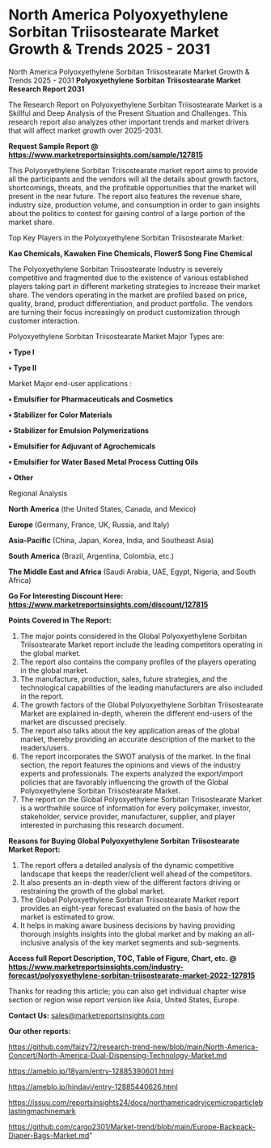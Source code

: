 # North America Polyoxyethylene Sorbitan Triisostearate Market Growth & Trends 2025 - 2031
North America Polyoxyethylene Sorbitan Triisostearate Market Growth & Trends 2025 - 2031
<strong>Polyoxyethylene Sorbitan Triisostearate Market Research Report 2031</strong>

The Research Report on Polyoxyethylene Sorbitan Triisostearate Market is a Skillful and Deep Analysis of the Present Situation and Challenges. This research report also analyzes other important trends and market drivers that will affect market growth over 2025-2031.

<strong>Request Sample Report @ <a href=https://www.marketreportsinsights.com/sample/127815>https://www.marketreportsinsights.com/sample/127815</a></strong>

This Polyoxyethylene Sorbitan Triisostearate market report aims to provide all the participants and the vendors will all the details about growth factors, shortcomings, threats, and the profitable opportunities that the market will present in the near future. The report also features the revenue share, industry size, production volume, and consumption in order to gain insights about the politics to contest for gaining control of a large portion of the market share.

Top Key Players in the Polyoxyethylene Sorbitan Triisostearate Market:

<strong>Kao Chemicals, Kawaken Fine Chemicals, FlowerS Song Fine Chemical</strong>

The Polyoxyethylene Sorbitan Triisostearate Industry is severely competitive and fragmented due to the existence of various established players taking part in different marketing strategies to increase their market share. The vendors operating in the market are profiled based on price, quality, brand, product differentiation, and product portfolio. The vendors are turning their focus increasingly on product customization through customer interaction.

Polyoxyethylene Sorbitan Triisostearate Market Major Types are:

<strong>• Type I

• Type II</strong>

Market Major end-user applications :

<strong>• Emulsifier for Pharmaceuticals and Cosmetics

• Stabilizer for Color Materials

• Stabilizer for Emulsion Polymerizations

• Emulsifier for Adjuvant of Agrochemicals

• Emulsifier for Water Based Metal Process Cutting Oils

• Other</strong>

Regional Analysis

</u><strong><b>North America</b></strong> (the United States, Canada, and Mexico)

<strong><b>Europe </b></strong>(Germany, France, UK, Russia, and Italy)

<strong><b>Asia-Pacific</b></strong> (China, Japan, Korea, India, and Southeast Asia)

<strong><b>South America</b></strong> (Brazil, Argentina, Colombia, etc.)

<strong><b>The Middle East and Africa</b></strong> (Saudi Arabia, UAE, Egypt, Nigeria, and South Africa)

<strong>Go For Interesting Discount Here: <a href=https://www.marketreportsinsights.com/discount/127815>https://www.marketreportsinsights.com/discount/127815</a></strong>

<strong>Points Covered in The Report:</strong>
<ol>
  <li>The major points considered in the Global Polyoxyethylene Sorbitan Triisostearate Market report include the leading competitors operating in the global market.</li>
  <li>The report also contains the company profiles of the players operating in the global market.</li>
  <li>The manufacture, production, sales, future strategies, and the technological capabilities of the leading manufacturers are also included in the report.</li>
  <li>The growth factors of the Global Polyoxyethylene Sorbitan Triisostearate Market are explained in-depth, wherein the different end-users of the market are discussed precisely.</li>
  <li>The report also talks about the key application areas of the global market, thereby providing an accurate description of the market to the readers/users.</li>
  <li>The report incorporates the SWOT analysis of the market. In the final section, the report features the opinions and views of the industry experts and professionals. The experts analyzed the export/import policies that are favorably influencing the growth of the Global Polyoxyethylene Sorbitan Triisostearate Market.</li>
  <li>The report on the Global Polyoxyethylene Sorbitan Triisostearate Market is a worthwhile source of information for every policymaker, investor, stakeholder, service provider, manufacturer, supplier, and player interested in purchasing this research document.</li>
</ol>
<strong>Reasons for Buying Global Polyoxyethylene Sorbitan Triisostearate Market Report:</strong>

<ol>
  <li>The report offers a detailed analysis of the dynamic competitive landscape that keeps the reader/client well ahead of the competitors.</li>
  <li>It also presents an in-depth view of the different factors driving or restraining the growth of the global market.</li>
  <li>The Global Polyoxyethylene Sorbitan Triisostearate Market report provides an eight-year forecast evaluated on the basis of how the market is estimated to grow.</li>
  <li>It helps in making aware business decisions by having providing thorough insights insights into the global market and by making an all-inclusive analysis of the key market segments and sub-segments.</li>
</ol>
<strong>Access full Report Description, TOC, Table of Figure, Chart, etc. @ <a href=https://www.marketreportsinsights.com/industry-forecast/polyoxyethylene-sorbitan-triisostearate-market-2022-127815>https://www.marketreportsinsights.com/industry-forecast/polyoxyethylene-sorbitan-triisostearate-market-2022-127815</a></strong>


Thanks for reading this article; you can also get individual chapter wise section or region wise report version like Asia, United States, Europe.

<strong>Contact Us:</strong>
sales@marketreportsinsights.com

<strong>Our other reports:</strong>

<a href=https://github.com/faizy72/research-trend-new/blob/main/North-America-Concert/North-America-Dual-Dispensing-Technology-Market.md>https://github.com/faizy72/research-trend-new/blob/main/North-America-Concert/North-America-Dual-Dispensing-Technology-Market.md</a>

<a href=https://ameblo.jp/18yam/entry-12885390601.html>https://ameblo.jp/18yam/entry-12885390601.html</a>

<a href=https://ameblo.jp/hindavi/entry-12885440626.html>https://ameblo.jp/hindavi/entry-12885440626.html</a>

<a href=https://issuu.com/reportsinsights24/docs/northamericadryicemicroparticleblastingmachinemark>https://issuu.com/reportsinsights24/docs/northamericadryicemicroparticleblastingmachinemark</a>

<a href=https://github.com/cargo2301/Market-trend/blob/main/Europe-Backpack-Diaper-Bags-Market.md>https://github.com/cargo2301/Market-trend/blob/main/Europe-Backpack-Diaper-Bags-Market.md</a>"
